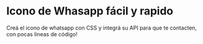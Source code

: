 # Icono de Whasapp fácil y rapido
Creá el icono de whatsapp con CSS y integrá su API para que te contacten, con pocas lineas de código!
